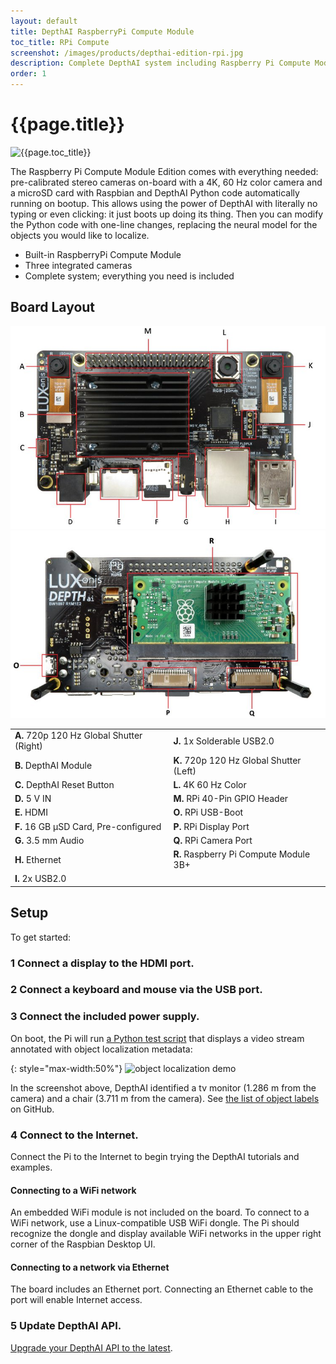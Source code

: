 ```yaml
---
layout: default
title: DepthAI RaspberryPi Compute Module
toc_title: RPi Compute
screenshot: /images/products/depthai-edition-rpi.jpg
description: Complete DepthAI system including Raspberry Pi Compute Module, microSD card pre-loaded with Raspbian and DepthAI Python interface.
order: 1
---
```


# {{page.title}}

![{{page.toc_title}}]({{page.screenshot}})

The Raspberry Pi Compute Module Edition comes with everything needed: pre-calibrated stereo cameras on-board with a 4K, 60 Hz color camera and a microSD card with Raspbian and DepthAI Python code automatically running on bootup. This allows using the power of DepthAI with literally no typing or even clicking: it just boots up doing its thing. Then you can modify the Python code with one-line changes, replacing the neural model for the objects you would like to localize.

* Built-in RaspberryPi Compute Module
* Three integrated cameras
* Complete system; everything you need is included

## Board Layout

![1097 top](/images/products/labeled/1097_top.jpg)
![1097 bottom](/images/products/labeled/1097_bottom.jpg)


<table class="table table-sm">
<tbody>
<tr>
<td><strong>A.</strong> 720p 120 Hz Global Shutter (Right)</td><td><strong>J.</strong> 1x Solderable USB2.0</td></tr>
<tr>
<td><strong>B.</strong> DepthAI Module</td><td><strong>K.</strong> 720p 120 Hz Global Shutter (Left)</td></tr>
<tr>
<td><strong>C.</strong> DepthAI Reset Button</td><td><strong>L.</strong> 4K 60 Hz Color</td></tr>
<tr>
<td><strong>D.</strong> 5 V IN</td><td><strong>M.</strong> RPi 40-Pin GPIO Header</td></tr>
<tr>
<td><strong>E.</strong> HDMI</td><td><strong>O.</strong> RPi USB-Boot</td></tr>
<tr>
<td><strong>F.</strong> 16 GB µSD Card, Pre-configured</td><td><strong>P.</strong> RPi Display Port</td></tr>
<tr>
<td><strong>G.</strong> 3.5 mm Audio</td><td><strong>Q.</strong> RPi Camera Port</td></tr>
<tr>
<td><strong>H.</strong> Ethernet</td><td><strong>R.</strong> Raspberry Pi Compute Module 3B+</td></tr>
<tr>
<td><strong>I.</strong> 2x USB2.0</td></tr>
</tbody>
</table>

## Setup

To get started:

<h3 class="step" data-toc-title="Connect a display" id="connect_display"><span>1</span> Connect a display to the HDMI port.</h3>
<h3 class="step" data-toc-title="Connect keyboard and mouse" id="connect_mouse_keyboard"><span>2</span> Connect a keyboard and mouse via the USB port.</h3>
<h3 class="step" data-toc-title="Connect Power" id="connect_power"><span>3</span> Connect the included power supply.</h3>

On boot, the Pi will run [a Python test script](https://github.com/luxonis/depthai-python-extras/blob/master/test.py) that displays a video stream annotated with object localization metadata:

{: style="max-width:50%"}
![object localization demo](/images/object_localization.png)

In the screenshot above, DepthAI identified a tv monitor (1.286 m from the camera) and a chair (3.711 m from the camera). See [the list of object labels](https://github.com/luxonis/depthai-python-extras/blob/master/resources/nn/object_detection_4shave/labels_for_mobilenet_ssd.txt) on GitHub.

<h3 class="step" data-toc-title="Connect Internet" id="connect_internet"><span>4</span> Connect to the Internet.</h3>

Connect the Pi to the Internet to begin trying the DepthAI tutorials and examples.

#### Connecting to a WiFi network

An embedded WiFi module is not included on the board. To connect to a WiFi network, use a Linux-compatible USB WiFi dongle. The Pi should recognize the dongle and display available WiFi networks in the upper right corner of the Raspbian Desktop UI.

#### Connecting to a network via Ethernet

The board includes an Ethernet port. Connecting an Ethernet cable to the port will enable Internet access.

<h3 class="step" data-toc-title="Update the DepthAI API" id="update_api"><span>5</span> Update DepthAI API.</h3>

[Upgrade your DepthAI API to the latest](/api#upgrade).
